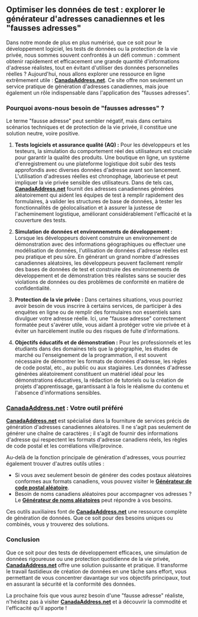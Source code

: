 ## Optimiser les données de test : explorer le générateur d'adresses canadiennes et les "fausses adresses"

Dans notre monde de plus en plus numérisé, que ce soit pour le développement logiciel, les tests de données ou la protection de la vie privée, nous sommes souvent confrontés à un défi commun : comment obtenir rapidement et efficacement une grande quantité d'informations d'adresse réalistes, tout en évitant d'utiliser des données personnelles réelles ? Aujourd'hui, nous allons explorer une ressource en ligne extrêmement utile : **[CanadaAddress.net](https://canadaaddress.net)**. Ce site offre non seulement un service pratique de génération d'adresses canadiennes, mais joue également un rôle indispensable dans l'application des "fausses adresses".

### Pourquoi avons-nous besoin de "fausses adresses" ?

Le terme "fausse adresse" peut sembler négatif, mais dans certains scénarios techniques et de protection de la vie privée, il constitue une solution neutre, voire positive.

1.  **Tests logiciels et assurance qualité (AQ) :**
    Pour les développeurs et les testeurs, la simulation du comportement réel des utilisateurs est cruciale pour garantir la qualité des produits. Une boutique en ligne, un système d'enregistrement ou une plateforme logistique doit subir des tests approfondis avec diverses données d'adresse avant son lancement. L'utilisation d'adresses réelles est chronophage, laborieuse et peut impliquer la vie privée sensible des utilisateurs. Dans de tels cas, **[CanadaAddress.net](https://canadaaddress.net)** fournit des adresses canadiennes générées aléatoirement qui aident les équipes de test à remplir rapidement des formulaires, à valider les structures de base de données, à tester les fonctionnalités de géolocalisation et à assurer la justesse de l'acheminement logistique, améliorant considérablement l'efficacité et la couverture des tests.

2.  **Simulation de données et environnements de développement :**
    Lorsque les développeurs doivent construire un environnement de démonstration avec des informations géographiques ou effectuer une modélisation de données, l'utilisation de données d'adresse réelles est peu pratique et peu sûre. En générant un grand nombre d'adresses canadiennes aléatoires, les développeurs peuvent facilement remplir des bases de données de test et construire des environnements de développement et de démonstration très réalistes sans se soucier des violations de données ou des problèmes de conformité en matière de confidentialité.

3.  **Protection de la vie privée :**
    Dans certaines situations, vous pourriez avoir besoin de vous inscrire à certains services, de participer à des enquêtes en ligne ou de remplir des formulaires non essentiels sans divulguer votre adresse réelle. Ici, une "fausse adresse" correctement formatée peut s'avérer utile, vous aidant à protéger votre vie privée et à éviter un harcèlement inutile ou des risques de fuite d'informations.

4.  **Objectifs éducatifs et de démonstration :**
    Pour les professionnels et les étudiants dans des domaines tels que la géographie, les études de marché ou l'enseignement de la programmation, il est souvent nécessaire de démontrer les formats de données d'adresse, les règles de code postal, etc., au public ou aux stagiaires. Les données d'adresse générées aléatoirement constituent un matériel idéal pour les démonstrations éducatives, la rédaction de tutoriels ou la création de projets d'apprentissage, garantissant à la fois le réalisme du contenu et l'absence d'informations sensibles.

### **[CanadaAddress.net](https://canadaaddress.net)** : Votre outil préféré

**[CanadaAddress.net](https://canadaaddress.net)** est spécialisé dans la fourniture de services précis de génération d'adresses canadiennes aléatoires. Il ne s'agit pas seulement de générer une chaîne de caractères ; il s'agit de fournir des informations d'adresse qui respectent les formats d'adresse canadiens réels, les règles de code postal et les corrélations ville/province.

Au-delà de la fonction principale de génération d'adresses, vous pourriez également trouver d'autres outils utiles :
* Si vous avez seulement besoin de générer des codes postaux aléatoires conformes aux formats canadiens, vous pouvez visiter le **[Générateur de code postal aléatoire](https://canadaaddress.net/tools/random-postcode)**.
* Besoin de noms canadiens aléatoires pour accompagner vos adresses ? Le **[Générateur de noms aléatoires](https://canadaaddress.net/tools/random-name)** peut répondre à vos besoins.

Ces outils auxiliaires font de **[CanadaAddress.net](https://canadaaddress.net)** une ressource complète de génération de données. Que ce soit pour des besoins uniques ou combinés, vous y trouverez des solutions.

### Conclusion

Que ce soit pour des tests de développement efficaces, une simulation de données rigoureuse ou une protection quotidienne de la vie privée, **[CanadaAddress.net](https://canadaaddress.net)** offre une solution puissante et pratique. Il transforme le travail fastidieux de création de données en une tâche sans effort, vous permettant de vous concentrer davantage sur vos objectifs principaux, tout en assurant la sécurité et la conformité des données.

La prochaine fois que vous aurez besoin d'une "fausse adresse" réaliste, n'hésitez pas à visiter **[CanadaAddress.net](https://canadaaddress.net)** et à découvrir la commodité et l'efficacité qu'il apporte !